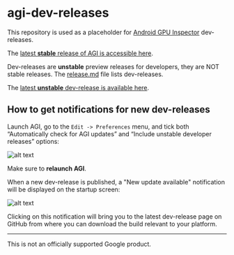 # agi-dev-releases

This repository is used as a placeholder for [Android GPU Inspector](https://gpuinspector.dev) dev-releases.

The [latest **stable** release of AGI is accessible here](https://github.com/google/agi/releases/latest).

Dev-releases are **unstable** preview releases for developers, they are NOT
stable releases. The [release.md](releases.md) file lists dev-releases.

The [latest **unstable** dev-release is available
here](https://github.com/google/agi-dev-releases/releases/latest).

## How to get notifications for new dev-releases

Launch AGI, go to the `Edit -> Preferences` menu, and tick both “Automatically
check for AGI updates” and “Include unstable developer releases” options:

![alt text](https://github.com/google/agi-dev-releases/raw/master/images/preferences-menu.png "Screenshot of AGI preferences menu")

Make sure to **relaunch AGI**.

When a new dev-release is published, a "New update available" notification will
be displayed on the startup screen:

![alt text](https://github.com/google/agi-dev-releases/raw/master/images/new-update.png "Screenshot of AGI startup screen with 'New update available' notification")

Clicking on this notification will bring you to the latest dev-release page on
GitHub from where you can download the build relevant to your platform.

---

This is not an officially supported Google product.
